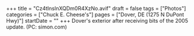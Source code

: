 +++
title = "Cz4tInslnXQDm0R4XzNo.avif"
draft = false
tags = ["Photos"]
categories = ["Chuck E. Cheese's"]
pages = ["Dover, DE (1275 N DuPont Hwy)"]
startDate = ""
+++
Dover's exterior after receiving bits of the 2005 update. (PC: simon.com)
